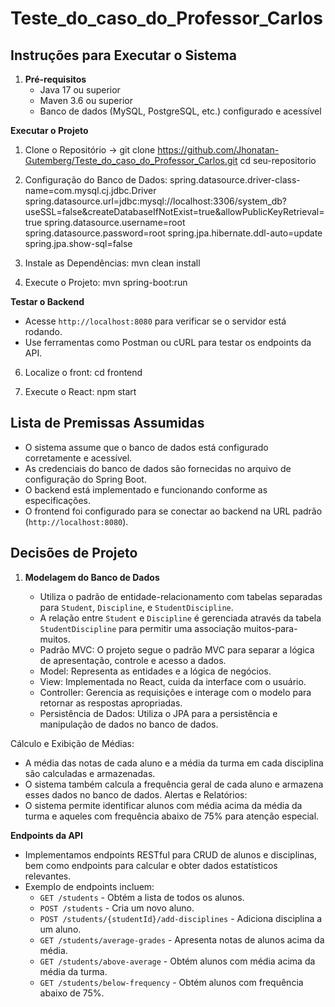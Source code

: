 # Teste_do_caso_do_Professor_Carlos

## Instruções para Executar o Sistema

1. **Pré-requisitos**
   - Java 17 ou superior
   - Maven 3.6 ou superior
   - Banco de dados (MySQL, PostgreSQL, etc.) configurado e acessível
     
**Executar o Projeto**

1. Clone o Repositório ->
  git clone https://github.com/Jhonatan-Gutemberg/Teste_do_caso_do_Professor_Carlos.git
  cd seu-repositorio

2. Configuração do Banco de Dados:
   spring.datasource.driver-class-name=com.mysql.cj.jdbc.Driver 
   spring.datasource.url=jdbc:mysql://localhost:3306/system_db?useSSL=false&createDatabaseIfNotExist=true&allowPublicKeyRetrieval=true
   spring.datasource.username=root
   spring.datasource.password=root
   spring.jpa.hibernate.ddl-auto=update
   spring.jpa.show-sql=false
   
3. Instale as Dependências:
   mvn clean install
   
4. Execute o Projeto:
   mvn spring-boot:run

**Testar o Backend**
   - Acesse `http://localhost:8080` para verificar se o servidor está rodando.
   - Use ferramentas como Postman ou cURL para testar os endpoints da API.


6. Localize o front:
   cd frontend
   
7. Execute o React:
   npm start

## Lista de Premissas Assumidas

- O sistema assume que o banco de dados está configurado corretamente e acessível.
- As credenciais do banco de dados são fornecidas no arquivo de configuração do Spring Boot.
- O backend está implementado e funcionando conforme as especificações.
- O frontend foi configurado para se conectar ao backend na URL padrão (`http://localhost:8080`).

## Decisões de Projeto

1. **Modelagem do Banco de Dados**
   
   - Utiliza o padrão de entidade-relacionamento com tabelas separadas para `Student`, `Discipline`, e `StudentDiscipline`.
   - A relação entre `Student` e `Discipline` é gerenciada através da tabela `StudentDiscipline` para permitir uma associação muitos-para-muitos.
   - Padrão MVC: O projeto segue o padrão MVC para separar a lógica de apresentação, controle e acesso a dados.   
   - Model: Representa as entidades e a lógica de negócios.
   - View: Implementada no React, cuida da interface com o usuário.
   - Controller: Gerencia as requisições e interage com o modelo para retornar as respostas apropriadas.
   - Persistência de Dados: Utiliza o JPA para a persistência e manipulação de dados no banco de dados.
     
Cálculo e Exibição de Médias:

   - A média das notas de cada aluno e a média da turma em cada disciplina são calculadas e armazenadas.
   - O sistema também calcula a frequência geral de cada aluno e armazena esses dados no banco de dados.
Alertas e Relatórios:
   - O sistema permite identificar alunos com média acima da média da turma e aqueles com frequência abaixo de 75% para atenção especial.

**Endpoints da API**
   - Implementamos endpoints RESTful para CRUD de alunos e disciplinas, bem como endpoints para calcular e obter dados estatísticos relevantes.
   - Exemplo de endpoints incluem:
     - `GET /students` - Obtém a lista de todos os alunos.
     - `POST /students` - Cria um novo aluno.
     - `POST /students/{studentId}/add-disciplines` - Adiciona disciplina a um aluno.
     - `GET /students/average-grades` - Apresenta notas de alunos acima da média.
     - `GET /students/above-average` - Obtém alunos com média acima da média da turma.
     - `GET /students/below-frequency` - Obtém alunos com frequência abaixo de 75%.




